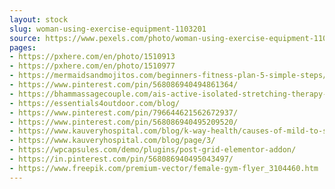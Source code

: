 ```yaml
---
layout: stock
slug: woman-using-exercise-equipment-1103201
source: https://www.pexels.com/photo/woman-using-exercise-equipment-1103201/
pages:
- https://pxhere.com/en/photo/1510913
- https://pxhere.com/en/photo/1510977
- https://mermaidsandmojitos.com/beginners-fitness-plan-5-simple-steps/
- https://www.pinterest.com/pin/568086940494861364/
- https://bhammassagecouple.com/ais-active-isolated-stretching-therapy-specialists-birmingham-hoover-al/
- https://essentials4outdoor.com/blog/
- https://www.pinterest.com/pin/796644621562672937/
- https://www.pinterest.com/pin/568086940495209520/
- https://www.kauveryhospital.com/blog/k-way-health/causes-of-mild-to-severe-lower-back-pain/
- https://www.kauveryhospital.com/blog/page/3/
- https://wpcapsules.com/demo/plugins/post-grid-elementor-addon/
- https://in.pinterest.com/pin/568086940495043497/
- https://www.freepik.com/premium-vector/female-gym-flyer_3104460.htm
---
```


